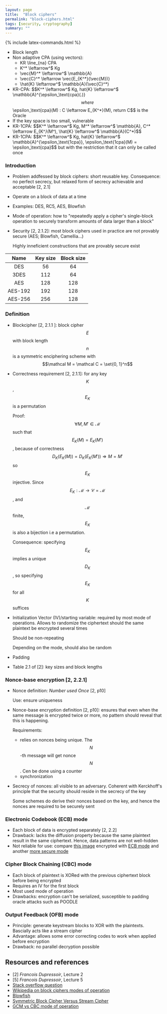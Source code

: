 ```yaml
---
layout: page
title:  "Block ciphers"
permalink: "block-ciphers.html"
tags: [security, cryptography]
summary: ""
---
```

{% include latex-commands.html %}

* Block length
* Non adaptive CPA (using vectors): 
  - KR \line_{na} CPA
  - K^* \leftarrow^$ Kg
  - \vec{M}^* \leftarrow^$ \mathbb{A}
  - \vec{C}^* \leftarrow \vec{E_{K^*}(\vec{M})} 
  - \hat{K} \leftarrow^$ \mathbb{A}(\vec{C}^*)
* KR-CPA: $$K^* \leftarrow^$ Kg, hat{K} \leftarrow^$ \mathbb{A}^{\epsilon_\text{cpa}(.)}$$ where $$\epsilon_\text{cpa}(M) : C \leftarrow E_{K^*}(M), return C$$ is the Oracle
* If the key space is too small, vulnerable
* KR-1CPA: $$K^* \leftarrow^$ Kg, M^* \leftarrow^$ \mathbb{A}, C^* \leftarrow E_{K^*}(M^*), \hat{K} \leftarrow^$ \mathbb{A}(C^*)$$
* KR-1CPA: $$K^* \leftarrow^$ Kg, hat{K} \leftarrow^$ \mathbb{A}^{\epsilon_\text{1cpa}}, \epsilon_\text{1cpa}(M) = \epsilon_\text{cpa}$$ but with the restriction that it can only be called once

### Introduction
* Problem addfessed by block ciphers: short reusable key. Consequence: no perfect secrecy, but relaxed form of secrecy achievable and acceptable [2, 2.1]
* Operate on a block of data at a time
* Examples: DES, RC5, AES, Blowfish
* Mode of operation: how to "repeatedly apply a cipher's single-block operation
  to securely transform amounts of data larger than a block"
* Security [2, 2.1.2]: most block ciphers used in practice are not provably secure (AES; Blowfish, Camellia...)
  
  Highly inneficient constructions that are provably secure exist

| Name | Key size | Block size |
|:----:|:--------:|:----------:|
| DES | 56 | 64 |
| 3DES | 112 | 64 |
| AES | 128 | 128 |
| AES-192 | 192 | 128 |
| AES-256 | 256 | 128 |

### Definition
* Blockcipher [2, 2.1.1 ]: block cipher $$E$$ with block length $$n$$ is a symmetric enciphering scheme with $$\mathcal M = \mathcal C = \set{0, 1}^n$$ 
* Correctness requirement [2, 2.1.1]: for any key $$K$$, $$E_K$$ is a permutation
  
  Proof: $$\forall M,M' \in \mathcal M$$ such that $$E_K(M) = E_K(M')$$, because of correctness $$D_K(E_K(M)) = D_K(E_K(M')) \Rightarrow M = M'$$ so $$E_K$$ injective.
  Since $$E_K: \mathcal M \to \mathcal C = \mathcal M$$, and $$\mathcal M$$ finite, $$E_K$$ is also a bijection i.e a permutation.

  Consequence: specifying $$E_K$$ implies a unique $$D_K$$, so specifying $$E_K$$ for all $$K$$ suffices
* Initialization Vector (IV)/starting variable: required by most mode of
  operations. Allows to randomize the ciphertext should the same plaintext be
  encrypted several times

  Should be non-repeating

  Depending on the mode, should also be random
* Padding
* Table 2.1 of [2]: key sizes and block lengths

### Nonce-base encryption [2, 2.2.1]
* Nonce definition: *Number used Once* [2, p10]
  
  Use: ensure uniqueness
* Nonce-base encryption definition [2, p10]: ensures that even when the same message is encrypted twice or more, no pattern should reveal that this is happening.
  
  Requirements: 
    - relies on nonces being unique. The $$N$$-th message will get nonce $$N$$. Cen be done using a counter
    - synchronization
* Secrecy of nonces: all visible to an adversary. Coherent with Kerckhoff's principle that the security should reside in the secrecy of the key
  
  Some schemes do derive their nonces based on the key, and hence the nonces are required to be securely sent

### Electronic Codebook (ECB) mode
* Each block of data is encrypted separately [2, 2.2]
* Drawback: lacks the diffusion property because the same plaintext result in the
 same ciphertext. Hence, data patterns are not well-hidden
* Not reliable for use: compare
[this image](https://en.wikipedia.org/wiki/File:Tux.jpg) encrypted with
[ECB mode](https://en.wikipedia.org/wiki/File:Tux_ecb.jpg) and another
[more secure mode](https://en.wikipedia.org/wiki/File:Tux_secure.jpg)


### Cipher Block Chaining (CBC) mode
* Each block of plaintext is XORed with the previous ciphertext block before being encrypted
* Requires an IV for the first block
* Most used mode of operation
* Drawbacks: encryption can't be serialized, susceptible to padding oracle attacks such as POODLE

### Output Feedback (OFB) mode
* Principle: generate keystream blocks to XOR with the plaintexts. Bascially acts like a stream cipher
* Advantage: allows some error correcting codes to work when applied before encryption
* Drawback: no parallel decryption possible



## Resources and references
* [2] *Francois Dupressoir*, Lecture 2
* [5] *Francois Dupressoir*, Lecture 5
* [Stack overflow question](https://security.stackexchange.com/questions/334/advantages-and-disadvantages-of-stream-versus-block-ciphers)
* [Wikipedia on block ciphers modes of operation](https://en.wikipedia.org/wiki/Block_cipher_mode_of_operation)
* [Blowfish](https://en.wikipedia.org/wiki/Blowfish_(cipher))
* [Symmetric Block Cipher Versus Stream Cipher](https://blogs.getcertifiedgetahead.com/symmetric-block-cipher-versus-stream-cipher/)
* [GCM vs CBC mode of operation](https://www.privateinternetaccess.com/helpdesk/kb/articles/what-s-the-difference-between-aes-cbc-and-aes-gcm)
